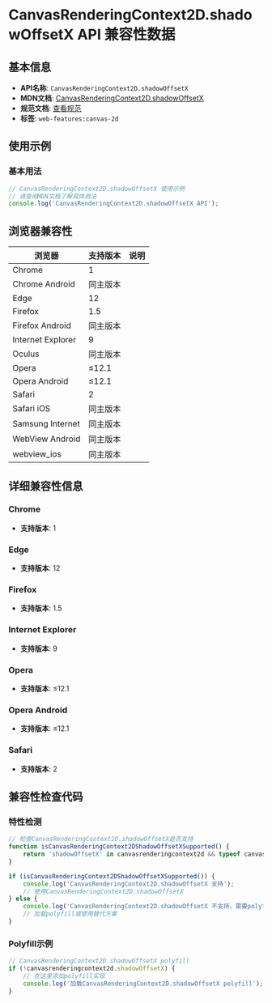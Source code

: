 # CanvasRenderingContext2D.shadowOffsetX API 兼容性数据

## 基本信息

- **API名称**: `CanvasRenderingContext2D.shadowOffsetX`
- **MDN文档**: [CanvasRenderingContext2D.shadowOffsetX](https://developer.mozilla.org/docs/Web/API/CanvasRenderingContext2D/shadowOffsetX)
- **规范文档**: [查看规范](https://html.spec.whatwg.org/multipage/canvas.html#dom-context-2d-shadowoffsetx-dev)
- **标签**: `web-features:canvas-2d`

## 使用示例

### 基本用法

```javascript
// CanvasRenderingContext2D.shadowOffsetX 使用示例
// 请查阅MDN文档了解具体用法
console.log('CanvasRenderingContext2D.shadowOffsetX API');
```

## 浏览器兼容性

| 浏览器 | 支持版本 | 说明 |
|--------|----------|------|
| Chrome | 1 |  |
| Chrome Android | 同主版本 |  |
| Edge | 12 |  |
| Firefox | 1.5 |  |
| Firefox Android | 同主版本 |  |
| Internet Explorer | 9 |  |
| Oculus | 同主版本 |  |
| Opera | ≤12.1 |  |
| Opera Android | ≤12.1 |  |
| Safari | 2 |  |
| Safari iOS | 同主版本 |  |
| Samsung Internet | 同主版本 |  |
| WebView Android | 同主版本 |  |
| webview_ios | 同主版本 |  |

## 详细兼容性信息

### Chrome

- **支持版本**: 1

### Edge

- **支持版本**: 12

### Firefox

- **支持版本**: 1.5

### Internet Explorer

- **支持版本**: 9

### Opera

- **支持版本**: ≤12.1

### Opera Android

- **支持版本**: ≤12.1

### Safari

- **支持版本**: 2

## 兼容性检查代码

### 特性检测

```javascript
// 检查CanvasRenderingContext2D.shadowOffsetX是否支持
function isCanvasRenderingContext2DShadowOffsetXSupported() {
    return 'shadowOffsetX' in canvasrenderingcontext2d && typeof canvasrenderingcontext2d.shadowOffsetX === 'function';
}

if (isCanvasRenderingContext2DShadowOffsetXSupported()) {
    console.log('CanvasRenderingContext2D.shadowOffsetX 支持');
    // 使用CanvasRenderingContext2D.shadowOffsetX
} else {
    console.log('CanvasRenderingContext2D.shadowOffsetX 不支持，需要polyfill');
    // 加载polyfill或使用替代方案
}
```

### Polyfill示例

```javascript
// CanvasRenderingContext2D.shadowOffsetX polyfill
if (!canvasrenderingcontext2d.shadowOffsetX) {
    // 在这里添加polyfill实现
    console.log('加载CanvasRenderingContext2D.shadowOffsetX polyfill');
}
```

